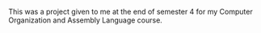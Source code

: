 This was a project given to me at the end of semester 4 for my Computer Organization and Assembly Language course.